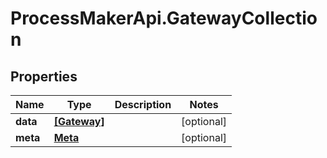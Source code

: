 # ProcessMakerApi.GatewayCollection

## Properties
Name | Type | Description | Notes
------------ | ------------- | ------------- | -------------
**data** | [**[Gateway]**](Gateway.md) |  | [optional] 
**meta** | [**Meta**](Meta.md) |  | [optional] 


